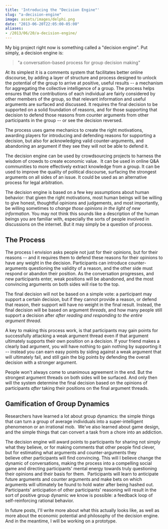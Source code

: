 ```yaml
---
title: 'Introducing the "Decision Engine"'
slug: "a-decision-engine"
image: assets/images/delphi.png
date: "2013-06-20T22:05:00-05:00"
aliases:
- /2013/06/20/a-decision-engine/
---
```


My big project right now is something called a "decision engine". Put simply, a decision engine is:
<blockquote>"a conversation-based process for group decision making"</blockquote>
At its simplest it is a comments system  that facilitates better online discourse, by adding a layer of structure and process designed to unlock the potential of the group to arrive at positive, useful results -- a mechanism for aggregating the collective intelligence of a group. The process helps ensures that the contributions of each individual are fairly considered by other members of the group, so that relevant information and useful arguments are surfaced and discussed. It requires the final decision to be supported on a solid foundation of reasons, and for those supporting that decision to defend those reasons from counter arguments from other participants in the group -- or see the decision reversed.

The process uses game mechanics to create the right motivations, awarding players for introducing and defending reasons for supporting a decision, but also for acknowledging valid counter-arguments, and abandoning an argument if they see they will not be able to defend it.

The decision engine can be used by crowdsourcing projects to harness the wisdom of crowds to create economic value. &nbsp;It can be used in online Q&amp;A communities to more effectively extract knowledge from a group. It can be used to improve the quality of political discourse, surfacing the strongest arguments on all sides of an issue. It could be used as an alternative process for legal arbitration.

The decision engine is based on a few key assumptions about human behavior: that given the right motivations, most human beings will be willing to give honest, thoughtful opinions and judgements, and most importantly, be willing sometimes to <em>change those opinions in the light of new information</em>. You may not think this sounds like a description of the human beings you are familiar with, especially the sorts of people involved in discussions on the internet. But it may simply be a question of process.
<h2>The Process</h2>
The process I envision asks people not just for their opinions, but for their reasons -- and it requires them to defend these reasons for their opinions to have any weight in the decision. Participants can introduce counter-arguments questioning the validity of a reason, and the other side must respond or abandon their position. As the conversation progresses, and new participants enter, weak positions will be abandoned, and the most convincing arguments on both sides will rise to the top.

The final decision will not be based on a simple vote: a participant may support a certain decision, but if they cannot provide a reason, or defend that reason, their support will have no weight in the final result. Instead, the final decision will be based on argument <em>threads</em>, and how many people still support a decision after <em>after reading and responding to the entire argument thread</em>.

A key to making this process work, is that participants may gain points for successfully attacking a weak argument thread even if that argument ultimately supports their own position on a decision. If your friend makes a clearly bad argument, you will have nothing to gain nothing by supporting it -- instead you can earn easy points by siding against a weak argument that will ultimately fail, and still gain the big points by defending the overall decision with a stronger argument.

People won't always come to unanimous agreement in the end. But the strongest argument threads on both sides will be surfaced. And only then will the system determine the final decision based on the opinions of participants <em>after</em> taking their positions on the final argument threads.
<h2>Gamification of Group Dynamics</h2>
Researchers have learned a lot about group dynamics: the simple things that can turn a group of average individuals into a super-intelligent phenomenon or an irrational mob. &nbsp;We've also learned about game design, and the simple things that can convert a task from a chore into an addiction.

The decision engine will award points to participants for sharing not simply what they believe, or for making comments that other people find clever, but for estimating what arguments and counter-arguments they believe&nbsp;other&nbsp;participants will find convincing. This will I believe change the dynamic of conversations, making the process into a compelling social game and directing participants' mental energy towards truly questioning their opinions and their basis for them. &nbsp;Participants will learn to anticipate future arguments and counter arguments and make bets on which arguments will ultimately be found to hold water after being hashed out. Participants' anticipation of other participants' reasoning will result in the sort of positive group dynamic we know is possible: a feedback loop of self-reinforcing rational behavior.

In future posts, I'll write more about what this actually looks like, as well as more about the economic potential and philosophy of the decision engine. And in the meantime, I will be working on a prototype.